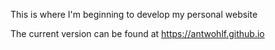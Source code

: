 This is where I'm beginning to develop my personal website

The current version can be found at https://antwohlf.github.io

